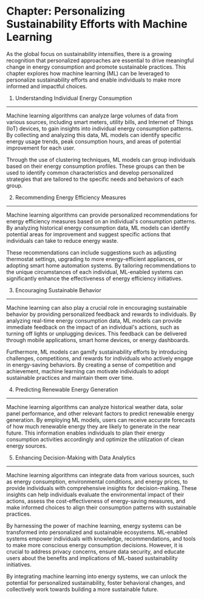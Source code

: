 Chapter: Personalizing Sustainability Efforts with Machine Learning
===================================================================

As the global focus on sustainability intensifies, there is a growing recognition that personalized approaches are essential to drive meaningful change in energy consumption and promote sustainable practices. This chapter explores how machine learning (ML) can be leveraged to personalize sustainability efforts and enable individuals to make more informed and impactful choices.

1. Understanding Individual Energy Consumption
----------------------------------------------

Machine learning algorithms can analyze large volumes of data from various sources, including smart meters, utility bills, and Internet of Things (IoT) devices, to gain insights into individual energy consumption patterns. By collecting and analyzing this data, ML models can identify specific energy usage trends, peak consumption hours, and areas of potential improvement for each user.

Through the use of clustering techniques, ML models can group individuals based on their energy consumption profiles. These groups can then be used to identify common characteristics and develop personalized strategies that are tailored to the specific needs and behaviors of each group.

2. Recommending Energy Efficiency Measures
------------------------------------------

Machine learning algorithms can provide personalized recommendations for energy efficiency measures based on an individual's consumption patterns. By analyzing historical energy consumption data, ML models can identify potential areas for improvement and suggest specific actions that individuals can take to reduce energy waste.

These recommendations can include suggestions such as adjusting thermostat settings, upgrading to more energy-efficient appliances, or adopting smart home automation systems. By tailoring recommendations to the unique circumstances of each individual, ML-enabled systems can significantly enhance the effectiveness of energy efficiency initiatives.

3. Encouraging Sustainable Behavior
-----------------------------------

Machine learning can also play a crucial role in encouraging sustainable behavior by providing personalized feedback and rewards to individuals. By analyzing real-time energy consumption data, ML models can provide immediate feedback on the impact of an individual's actions, such as turning off lights or unplugging devices. This feedback can be delivered through mobile applications, smart home devices, or energy dashboards.

Furthermore, ML models can gamify sustainability efforts by introducing challenges, competitions, and rewards for individuals who actively engage in energy-saving behaviors. By creating a sense of competition and achievement, machine learning can motivate individuals to adopt sustainable practices and maintain them over time.

4. Predicting Renewable Energy Generation
-----------------------------------------

Machine learning algorithms can analyze historical weather data, solar panel performance, and other relevant factors to predict renewable energy generation. By employing ML models, users can receive accurate forecasts of how much renewable energy they are likely to generate in the near future. This information enables individuals to plan their energy consumption activities accordingly and optimize the utilization of clean energy sources.

5. Enhancing Decision-Making with Data Analytics
------------------------------------------------

Machine learning algorithms can integrate data from various sources, such as energy consumption, environmental conditions, and energy prices, to provide individuals with comprehensive insights for decision-making. These insights can help individuals evaluate the environmental impact of their actions, assess the cost-effectiveness of energy-saving measures, and make informed choices to align their consumption patterns with sustainable practices.

By harnessing the power of machine learning, energy systems can be transformed into personalized and sustainable ecosystems. ML-enabled systems empower individuals with knowledge, recommendations, and tools to make more conscious energy consumption decisions. However, it is crucial to address privacy concerns, ensure data security, and educate users about the benefits and implications of ML-based sustainability initiatives.

By integrating machine learning into energy systems, we can unlock the potential for personalized sustainability, foster behavioral changes, and collectively work towards building a more sustainable future.
